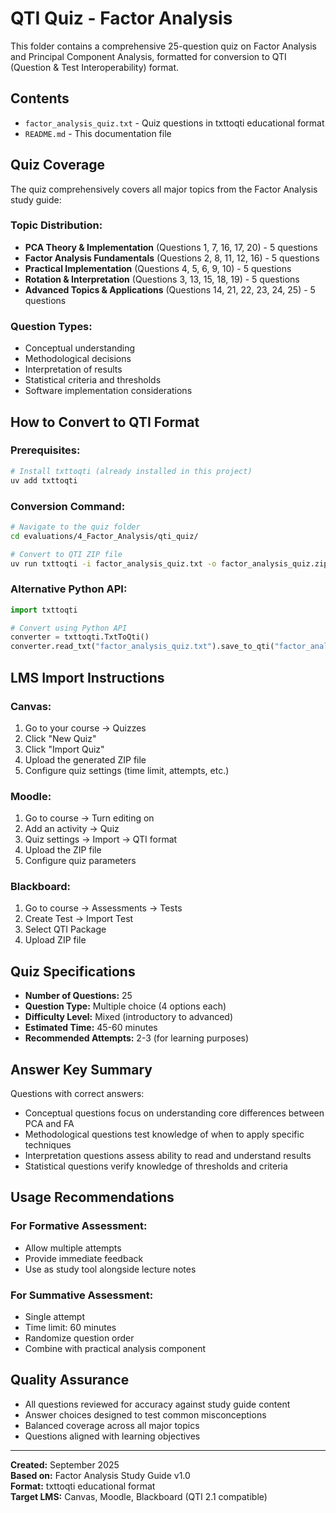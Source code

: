 # QTI Quiz - Factor Analysis

This folder contains a comprehensive 25-question quiz on Factor Analysis and Principal Component Analysis, formatted for conversion to QTI (Question & Test Interoperability) format.

## Contents

- `factor_analysis_quiz.txt` - Quiz questions in txttoqti educational format
- `README.md` - This documentation file

## Quiz Coverage

The quiz comprehensively covers all major topics from the Factor Analysis study guide:

### Topic Distribution:
- **PCA Theory & Implementation** (Questions 1, 7, 16, 17, 20) - 5 questions
- **Factor Analysis Fundamentals** (Questions 2, 8, 11, 12, 16) - 5 questions  
- **Practical Implementation** (Questions 4, 5, 6, 9, 10) - 5 questions
- **Rotation & Interpretation** (Questions 3, 13, 15, 18, 19) - 5 questions
- **Advanced Topics & Applications** (Questions 14, 21, 22, 23, 24, 25) - 5 questions

### Question Types:
- Conceptual understanding
- Methodological decisions
- Interpretation of results
- Statistical criteria and thresholds
- Software implementation considerations

## How to Convert to QTI Format

### Prerequisites:
```bash
# Install txttoqti (already installed in this project)
uv add txttoqti
```

### Conversion Command:
```bash
# Navigate to the quiz folder
cd evaluations/4_Factor_Analysis/qti_quiz/

# Convert to QTI ZIP file
uv run txttoqti -i factor_analysis_quiz.txt -o factor_analysis_quiz.zip
```

### Alternative Python API:
```python
import txttoqti

# Convert using Python API
converter = txttoqti.TxtToQti()
converter.read_txt("factor_analysis_quiz.txt").save_to_qti("factor_analysis_quiz.zip")
```

## LMS Import Instructions

### Canvas:
1. Go to your course → Quizzes
2. Click "New Quiz"
3. Click "Import Quiz"
4. Upload the generated ZIP file
5. Configure quiz settings (time limit, attempts, etc.)

### Moodle:
1. Go to course → Turn editing on
2. Add an activity → Quiz
3. Quiz settings → Import → QTI format
4. Upload the ZIP file
5. Configure quiz parameters

### Blackboard:
1. Go to course → Assessments → Tests
2. Create Test → Import Test
3. Select QTI Package
4. Upload ZIP file

## Quiz Specifications

- **Number of Questions:** 25
- **Question Type:** Multiple choice (4 options each)
- **Difficulty Level:** Mixed (introductory to advanced)
- **Estimated Time:** 45-60 minutes
- **Recommended Attempts:** 2-3 (for learning purposes)

## Answer Key Summary

Questions with correct answers:
- Conceptual questions focus on understanding core differences between PCA and FA
- Methodological questions test knowledge of when to apply specific techniques
- Interpretation questions assess ability to read and understand results
- Statistical questions verify knowledge of thresholds and criteria

## Usage Recommendations

### For Formative Assessment:
- Allow multiple attempts
- Provide immediate feedback
- Use as study tool alongside lecture notes

### For Summative Assessment:
- Single attempt
- Time limit: 60 minutes
- Randomize question order
- Combine with practical analysis component

## Quality Assurance

- All questions reviewed for accuracy against study guide content
- Answer choices designed to test common misconceptions
- Balanced coverage across all major topics
- Questions aligned with learning objectives

---
**Created:** September 2025  
**Based on:** Factor Analysis Study Guide v1.0  
**Format:** txttoqti educational format  
**Target LMS:** Canvas, Moodle, Blackboard (QTI 2.1 compatible)
